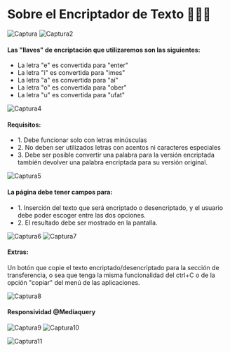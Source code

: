 <h1>Sobre el Encriptador de Texto 👨‍💻🔗</h1>

![Captura](https://github.com/user-attachments/assets/b92f5254-33cb-4222-9946-d8d99d2978a7) ![Captura2](https://github.com/user-attachments/assets/d1971f85-b815-469b-a011-323eed7952f6)

<h4><b>Las "llaves" de encriptación que utilizaremos son las siguientes:</b></h4>

<ul>
  <li>La letra "e" es convertida para "enter"</li>
  <li>La letra "i" es convertida para "imes"</li>
  <li>La letra "a" es convertida para "ai"</li>
  <li>La letra "o" es convertida para "ober"</li>
  <li>La letra "u" es convertida para "ufat"</li>
</ul>

![Captura4](https://github.com/user-attachments/assets/83c57a8a-9a2a-443b-8a36-1541d85109e3)
<p></p>

<h4><b>Requisitos:</b></h4>
<ul>
  <li>1. Debe funcionar solo con letras minúsculas</li>
  <li>2. No deben ser utilizados letras con acentos ni caracteres especiales</li>
  <li>3. Debe ser posible convertir una palabra para la versión encriptada también devolver una palabra encriptada para su versión original.</li>
</ul>

![Captura5](https://github.com/user-attachments/assets/1945677f-c71a-477b-9123-20ade786460e)
<p></p>

<h4><b>La página debe tener campos para:</b></h4>
<ul>
  <li>1. Inserción del texto que será encriptado o desencriptado, y el usuario debe poder escoger entre las dos opciones.</li>
  <li>2. El resultado debe ser mostrado en la pantalla.</li>
</ul>

![Captura6](https://github.com/user-attachments/assets/1ea02856-a897-4332-926a-595be9e262c9) ![Captura7](https://github.com/user-attachments/assets/e69b1efc-d23c-4ba1-abff-64181d04cb16)
<p></p>

<h4><b>Extras:</b></h4>
Un botón que copie el texto encriptado/desencriptado para la sección de transferencia, o sea que tenga la misma funcionalidad del ctrl+C o de la opción "copiar" del menú de las aplicaciones.

![Captura8](https://github.com/user-attachments/assets/79300382-2111-4524-994f-f85d17c7d495)
<p></p>

<h4><b>Responsividad @Mediaquery</b></h4>

![Captura9](https://github.com/user-attachments/assets/b8989432-533c-4bec-b113-69977ee9fce6) ![Captura10](https://github.com/user-attachments/assets/9a2f99d0-ea16-4e01-8da1-b07c3b7ddfef)

![Captura11](https://github.com/user-attachments/assets/de666ac6-3326-4a1b-a476-0e47275407e6)




